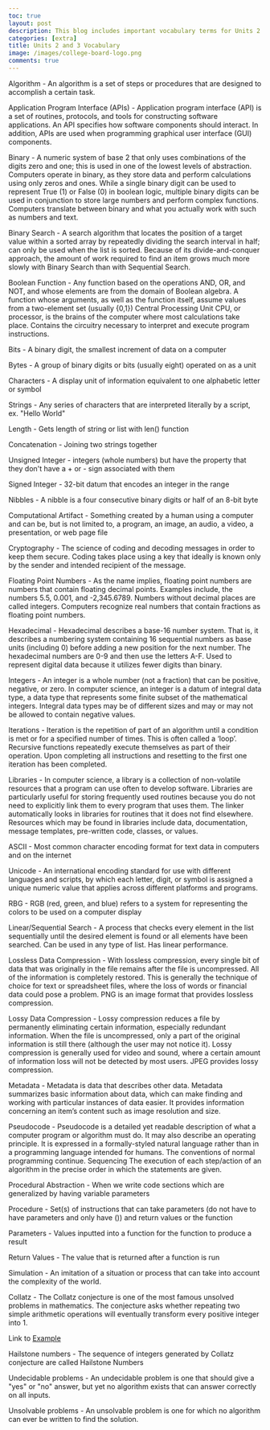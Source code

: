 ```yaml
---
toc: true
layout: post
description: This blog includes important vocabulary terms for Units 2 and 3!
categories: [extra]
title: Units 2 and 3 Vocabulary
image: /images/college-board-logo.png
comments: true
---
```





Algorithm - An algorithm is a set of steps or procedures that are designed to accomplish a certain task.

Application Program Interface (APIs) -	Application program interface (API) is a set of routines, protocols, and tools for constructing software applications. An API specifies how software components should interact. In addition, APIs are used when programming graphical user interface (GUI) components.

Binary - A numeric system of base 2 that only uses combinations of the digits zero and one; this is used in one of the lowest levels of abstraction. Computers operate in binary, as they store data and perform calculations using only zeros and ones. While a single binary digit can be used to represent True (1) or False (0) in boolean logic, multiple binary digits can be used in conjunction to store large numbers and perform complex functions. Computers translate between binary and what you actually work with such as numbers and text.

Binary Search -	A search algorithm that locates the position of a target value within a sorted array by repeatedly dividing the search interval in half; can only be used when the list is sorted. Because of its divide-and-conquer approach, the amount of work required to find an item grows much more slowly with Binary Search than with Sequential Search. 

Boolean Function - Any function based on the operations AND, OR, and NOT, and whose elements are from the domain of Boolean algebra. A function whose arguments, as well as the function itself, assume values from a two-element set (usually {0,1}) Central Processing Unit CPU, or processor, is the brains of the computer where most calculations take place. Contains the circuitry necessary to interpret and execute program instructions.

Bits - A binary digit, the smallest increment of data on a computer

Bytes - A group of binary digits or bits (usually eight) operated on as a unit

Characters - A display unit of information equivalent to one alphabetic letter or symbol

Strings - Any series of characters that are interpreted literally by a script, ex. "Hello World"

Length - Gets length of string or list with len() function

Concatenation - Joining two strings together

Unsigned Integer - integers (whole numbers) but have the property that they don't have a + or - sign associated with them

Signed Integer - 32-bit datum that encodes an integer in the range

Nibbles	- A nibble is a four consecutive binary digits or half of an 8-bit byte

Computational Artifact - Something created by a human using a computer and can be, but is not limited to, a program, an image, an audio, a video, a presentation, or web page file

Cryptography - The science of coding and decoding messages in order to keep them secure. Coding takes place using a key that ideally is known only by the sender and intended recipient of the message.

Floating Point Numbers - As the name implies, floating point numbers are numbers that contain floating decimal points. Examples include, the numbers 5.5, 0.001, and -2,345.6789. Numbers without decimal places are called integers. Computers recognize real numbers that contain fractions as floating point numbers.

Hexadecimal	- Hexadecimal describes a base-16 number system. That is, it describes a numbering system containing 16 sequential numbers as base units (including 0) before adding a new position for the next number. The hexadecimal numbers are 0-9 and then use the letters A-F. Used to represent digital data because it utilizes fewer digits than binary.

Integers - An integer is a whole number (not a fraction) that can be positive, negative, or zero. In computer science, an integer is a datum of integral data type, a data type that represents some finite subset of the mathematical integers. Integral data types may be of different sizes and may or may not be allowed to contain negative values.

Iterations - Iteration is the repetition of part of an algorithm until a condition is met or for a specified number of times. This is often called a ‘loop’. Recursive functions repeatedly execute themselves as part of their operation. Upon completing all instructions and resetting to the first one iteration has been completed.

Libraries - In computer science, a library is a collection of non-volatile resources that a program can use often to develop software. Libraries are particularly useful for storing frequently used routines because you do not need to explicitly link them to every program that uses them. The linker automatically looks in libraries for routines that it does not find elsewhere. Resources which may be found in libraries include data, documentation, message templates, pre-written code, classes, or values.

ASCII - Most common character encoding format for text data in computers and on the internet

Unicode - An international encoding standard for use with different languages and scripts, by which each letter, digit, or symbol is assigned a unique numeric value that applies across different platforms and programs.

RBG	- RGB (red, green, and blue) refers to a system for representing the colors to be used on a computer display

Linear/Sequential Search - A process that checks every element in the list sequentially until the desired element is found or all elements have been searched. Can be used in any type of list. Has linear performance.

Lossless Data Compression - With lossless compression, every single bit of data that was originally in the file remains after the file is uncompressed. All of the information is completely restored. This is generally the technique of choice for text or spreadsheet files, where the loss of words or financial data could pose a problem. PNG is an image format that provides lossless compression.

Lossy Data Compression - Lossy compression reduces a file by permanently eliminating certain information, especially redundant information. When the file is uncompressed, only a part of the original information is still there (although the user may not notice it). Lossy compression is generally used for video and sound, where a certain amount of information loss will not be detected by most users. JPEG provides lossy compression.

Metadata - Metadata is data that describes other data. Metadata summarizes basic information about data, which can make finding and working with particular instances of data easier. It provides information concerning an item’s content such as image resolution and size.

Pseudocode - Pseudocode is a detailed yet readable description of what a computer program or algorithm must do. It may also describe an operating principle. It is expressed in a formally-styled natural language rather than in a programming language intended for humans. The conventions of normal programming continue.
Sequencing	The execution of each step/action of an algorithm in the precise order in which the statements are given.

Procedural Abstraction - When we write code sections which are generalized by having variable parameters

Procedure - Set(s) of instructions that can take parameters (do not have to have parameters and only have ()) and return values or the function

Parameters - Values inputted into a function for the function to produce a result

Return Values - The value that is returned after a function is run

Simulation	- An imitation of a situation or process that can take into account the complexity of the world.

Collatz	- The Collatz conjecture is one of the most famous unsolved problems in mathematics. The conjecture asks whether repeating two simple arithmetic operations will eventually transform every positive integer into 1.

Link to [Example](https://emaad-mir.github.io/emaad-fastpages/2022/11/29/Developing-Algorithms.html#3.11-(Algorithms-in-Python)-Homework-Submission)

Hailstone numbers - The sequence of integers generated by Collatz conjecture are called Hailstone Numbers

Undecidable problems - An undecidable problem is one that should give a "yes" or "no" answer, but yet no algorithm exists that can answer correctly on all inputs.

Unsolvable problems	- An unsolvable problem is one for which no algorithm can ever be written to find the solution.
